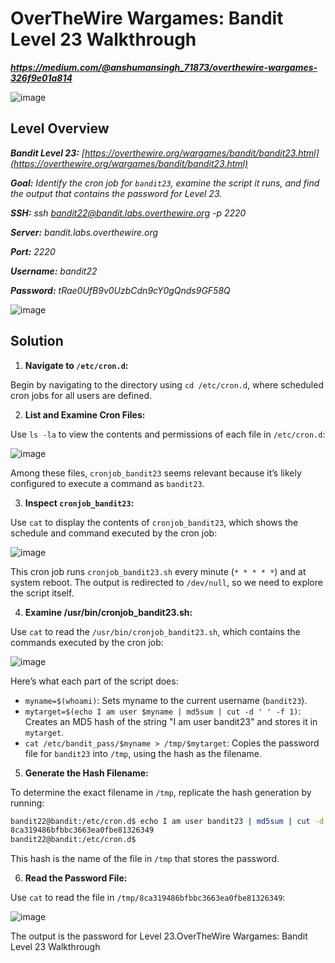 # OverTheWire Wargames: Bandit Level 23 Walkthrough
***https://medium.com/@anshumansingh_71873/overthewire-wargames-326f9e01a814***

![image](https://github.com/user-attachments/assets/3739d88e-3f64-46ee-bebd-c8dd1b1a87f3)

## Level Overview
***Bandit Level 23:** [https://overthewire.org/wargames/bandit/bandit23.html](https://overthewire.org/wargames/bandit/bandit23.html)*

***Goal:** Identify the cron job for `bandit23`, examine the script it runs, and find the output that contains the password for Level 23.*

***SSH:** ssh bandit22@bandit.labs.overthewire.org -p 2220*

***Server:** bandit.labs.overthewire.org*

***Port:** 2220*

***Username:** bandit22*

***Password:** tRae0UfB9v0UzbCdn9cY0gQnds9GF58Q*

![image](https://github.com/user-attachments/assets/a95cebc5-ab13-4dab-90bd-c6645f32bb26)

## Solution
1. **Navigate to `/etc/cron.d`:**
   
Begin by navigating to the directory using `cd /etc/cron.d`, where scheduled cron jobs for all users are defined.

2. **List and Examine Cron Files:**
   
Use `ls -la` to view the contents and permissions of each file in `/etc/cron.d`:

![image](https://github.com/user-attachments/assets/4dcfc60e-3084-458e-bb52-f3cadccbc40d)

Among these files, `cronjob_bandit23` seems relevant because it’s likely configured to execute a command as `bandit23`.

3. **Inspect `cronjob_bandit23`:**
   
Use `cat` to display the contents of `cronjob_bandit23`, which shows the schedule and command executed by the cron job:

![image](https://github.com/user-attachments/assets/ae43b0f2-d87a-4c16-9208-c9f6b3042f4e)

This cron job runs `cronjob_bandit23.sh` every minute (`* * * * *`) and at system reboot. The output is redirected to `/dev/null`, so we need to explore the script itself.

4. **Examine /usr/bin/cronjob_bandit23.sh:**
   
Use `cat` to read the `/usr/bin/cronjob_bandit23.sh`, which contains the commands executed by the cron job:

![image](https://github.com/user-attachments/assets/a402f1dc-af26-4560-ba0f-536dda5f608b)

Here’s what each part of the script does:

- `myname=$(whoami)`: Sets myname to the current username (`bandit23`).
- `mytarget=$(echo I am user $myname | md5sum | cut -d ' ' -f 1)`: Creates an MD5 hash of the string "I am user bandit23" and stores it in `mytarget`.
- `cat /etc/bandit_pass/$myname > /tmp/$mytarget`: Copies the password file for `bandit23` into `/tmp`, using the hash as the filename.

5. **Generate the Hash Filename:**
   
To determine the exact filename in `/tmp`, replicate the hash generation by running:

```bash
bandit22@bandit:/etc/cron.d$ echo I am user bandit23 | md5sum | cut -d ' ' -f 1
8ca319486bfbbc3663ea0fbe81326349
bandit22@bandit:/etc/cron.d$
```

This hash is the name of the file in `/tmp` that stores the password.

6. **Read the Password File:**
   
Use `cat` to read the file in `/tmp/8ca319486bfbbc3663ea0fbe81326349`:

![image](https://github.com/user-attachments/assets/1cfd8ba7-0125-41d3-a59b-046e6d09cef0)

The output is the password for Level 23.OverTheWire Wargames: Bandit Level 23 Walkthrough
